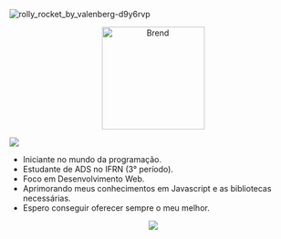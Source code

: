![rolly_rocket_by_valenberg-d9y6rvp](https://user-images.githubusercontent.com/92698949/158909042-2c32bc0d-4105-4195-af98-f3f5e0d26f32.gif)



<a href="https://github.com/Bren-Dev">
  <p align="center"><img height="180em" src="https://github-readme-streak-stats.herokuapp.com?user=Bren-Dev&theme=midnight-purple&date_format=M%20j%5B%2C%20Y%5D" alt="Brend" />
    
  
  </p>
    <img src="https://github-readme-stats.vercel.app/api?username=Bren-Dev&show_icons=true&theme=transparent" />

</a>


- Iniciante no mundo da programação. 
- Estudante de ADS no IFRN (3° período).
- Foco em Desenvolvimento Web.
- Aprimorando meus conhecimentos em Javascript e as bibliotecas necessárias.
- Espero conseguir oferecer sempre o meu melhor.


<div align="center"> 
  <a href = "mailto:brenda_nogueira_pe@hotmail.com"><img src="https://img.shields.io/badge/-Email-%23333?style=for-the-badge&logo=gmail&logoColor=9645f4" target="_blank"></a>
 

</div>
<!--
**Bren-Dev/Bren-Dev** is a ✨ _special_ ✨ repository because its `README.md` (this file) appears on your GitHub profile.

Here are some ideas to get you started:

